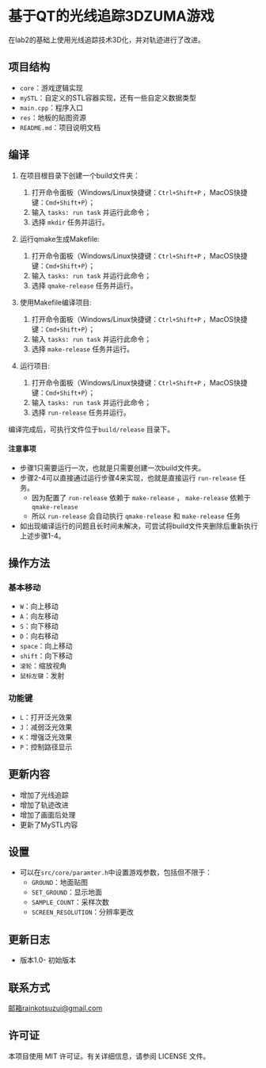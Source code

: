 # 基于QT的光线追踪3DZUMA游戏

在lab2的基础上使用光线追踪技术3D化，并对轨迹进行了改进。

## 项目结构
- `core`：游戏逻辑实现
- `mySTL`：自定义的STL容器实现，还有一些自定义数据类型
- `main.cpp`：程序入口
- `res`：地板的贴图资源
- `README.md`：项目说明文档

## 编译

1. 在项目根目录下创建一个build文件夹：
   1. 打开命令面板（Windows/Linux快捷键：`Ctrl+Shift+P` ，MacOS快捷键：`Cmd+Shift+P`）；
   2. 输入 `tasks: run task` 并运行此命令；
   3. 选择 `mkdir` 任务并运行。

2. 运行qmake生成Makefile:
   1. 打开命令面板（Windows/Linux快捷键：`Ctrl+Shift+P` ，MacOS快捷键：`Cmd+Shift+P`）；
   2. 输入 `tasks: run task` 并运行此命令；
   3. 选择 `qmake-release` 任务并运行。

3. 使用Makefile编译项目:
   1. 打开命令面板（Windows/Linux快捷键：`Ctrl+Shift+P` ，MacOS快捷键：`Cmd+Shift+P`）；
   2. 输入 `tasks: run task` 并运行此命令；
   3. 选择 `make-release` 任务并运行。

4. 运行项目:
   1. 打开命令面板（Windows/Linux快捷键：`Ctrl+Shift+P` ，MacOS快捷键：`Cmd+Shift+P`）；
   2. 输入 `tasks: run task` 并运行此命令；
   3. 选择 `run-release` 任务并运行。

编译完成后，可执行文件位于`build/release` 目录下。

#### 注意事项

- 步骤1只需要运行一次，也就是只需要创建一次build文件夹。
- 步骤2-4可以直接通过运行步骤4来实现，也就是直接运行 `run-release` 任务。
  - 因为配置了 `run-release` 依赖于 `make-release` ， `make-release` 依赖于 `qmake-release` 
  - 所以 `run-release` 会自动执行 `qmake-release` 和 `make-release` 任务
- 如出现编译运行的问题且长时间未解决，可尝试将build文件夹删除后重新执行上述步骤1-4。

## 操作方法

### 基本移动
- `W`：向上移动
- `A`：向左移动
- `S`：向下移动
- `D`：向右移动
- `space`：向上移动
- `shift`：向下移动
- `滚轮`：缩放视角
- `鼠标左键`：发射

### 功能键
- `L`：打开泛光效果
- `J`：减弱泛光效果
- `K`：增强泛光效果
- `P`：控制路径显示

## 更新内容
- 增加了光线追踪
- 增加了轨迹改进
- 增加了画面后处理
- 更新了MySTL内容

## 设置
- 可以在`src/core/paramter.h`中设置游戏参数，包括但不限于：
  - `GROUND`：地面贴图
  - `SET_GROUND`：显示地面
  - `SAMPLE_COUNT`：采样次数
  - `SCREEN_RESOLUTION`：分辨率更改

## 更新日志
- 版本1.0- 初始版本

## 联系方式

邮箱rainkotsuzui@gmail.com

## 许可证

本项目使用 MIT 许可证。有关详细信息，请参阅 LICENSE 文件。
